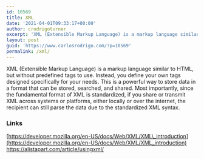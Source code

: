 ```yaml
---
id: 10569
title: XML
date: '2021-04-01T09:33:17+00:00'
author: crodrigoturner
excerpt: 'XML (Extensible Markup Language) is a markup language similar to HTML.'
layout: post
guid: 'https://www.carlosrodrigo.com/?p=10569'
permalink: /xml/
---
```


XML (Extensible Markup Language) is a markup language similar to HTML, but without predefined tags to use. Instead, you define your own tags designed specifically for your needs. This is a powerful way to store data in a format that can be stored, searched, and shared. Most importantly, since the fundamental format of XML is standardized, if you share or transmit XML across systems or platforms, either locally or over the internet, the recipient can still parse the data due to the standardized XML syntax.

### Links

[https://developer.mozilla.org/en-US/docs/Web/XML/XML\_introduction](https://developer.mozilla.org/en-US/docs/Web/XML/XML_introduction)  
<https://alistapart.com/article/usingxml/>